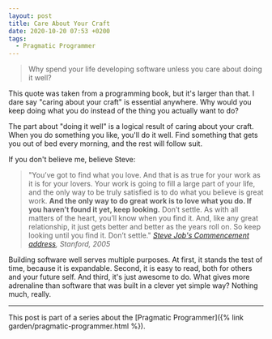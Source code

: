 ```yaml
---
layout: post
title: Care About Your Craft
date: 2020-10-20 07:53 +0200
tags:
  - Pragmatic Programmer
---
```


> Why spend your life developing software unless you care about doing it well?

This quote was taken from a programming book, but it's larger than that. I dare say "caring about your craft" is essential anywhere. Why would you keep doing what you do instead of the thing you actually want to do?

The part about "doing it well" is a logical result of caring about your craft. When you do something you like, you'll do it well. Find something that gets you out of bed every morning, and the rest will follow suit.

If you don't believe me, believe Steve:

> "You’ve got to find what you love. And that is as true for your work as it is for your lovers. Your work is going to fill a large part of your life, and the only way to be truly satisfied is to do what you believe is great work. **And the only way to do great work is to love what you do. If you haven’t found it yet, keep looking.** Don’t settle. As with all matters of the heart, you’ll know when you find it. And, like any great relationship, it just gets better and better as the years roll on. So keep looking until you find it. Don’t settle."
> *[Steve Job's Commencement address](https://youtu.be/UF8uR6Z6KLc), Stanford, 2005*

Building software well serves multiple purposes. At first, it stands the test of time, because it is expandable. Second, it is easy to read, both for others and your future self. And third, it's just awesome to do. What gives more adrenaline than software that was built in a clever yet simple way? Nothing much, really.

---

This post is part of a series about the [Pragmatic Programmer]({% link garden/pragmatic-programmer.html %}).

